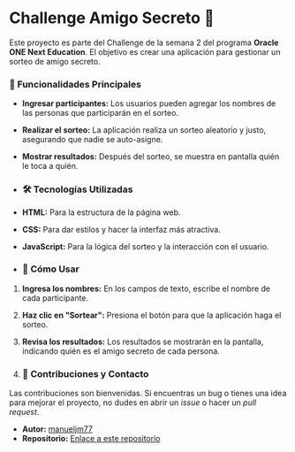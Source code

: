 # Challenge Amigo Secreto 🎁

Este proyecto es parte del Challenge de la semana 2 del programa **Oracle ONE Next Education**. El objetivo es crear una aplicación para gestionar un sorteo de amigo secreto.
### 🚀 Funcionalidades Principales

* **Ingresar participantes:** Los usuarios pueden agregar los nombres de las personas que participarán en el sorteo.
* **Realizar el sorteo:** La aplicación realiza un sorteo aleatorio y justo, asegurando que nadie se auto-asigne.
* **Mostrar resultados:** Después del sorteo, se muestra en pantalla quién le toca a quién.
* ### 🛠️ Tecnologías Utilizadas

* **HTML:** Para la estructura de la página web.
* **CSS:** Para dar estilos y hacer la interfaz más atractiva.
* **JavaScript:** Para la lógica del sorteo y la interacción con el usuario.
* ### 📖 Cómo Usar

1.  **Ingresa los nombres:** En los campos de texto, escribe el nombre de cada participante.
2.  **Haz clic en "Sortear":** Presiona el botón para que la aplicación haga el sorteo.
3.  **Revisa los resultados:** Los resultados se mostrarán en la pantalla, indicando quién es el amigo secreto de cada persona.

4.  ### 🤝 Contribuciones y Contacto

Las contribuciones son bienvenidas. Si encuentras un bug o tienes una idea para mejorar el proyecto, no dudes en abrir un *issue* o hacer un *pull request*.

* **Autor:** [manueljm77](https://github.com/manueljm77)
* **Repositorio:** [Enlace a este repositorio](https://github.com/manueljm77/challenge_reto_amigo/commits?author=manueljm77)
